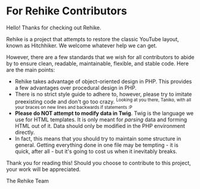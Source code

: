 # For Rehike Contributors

Hello! Thanks for checking out Rehike.

Rehike is a project that attempts to restore the classic YouTube layout, known as Hitchhiker. We welcome whatever help we can get.

However, there are a few standards that we wish for all contributors to abide by to ensure clean, readable, maintainable, flexible, and stable code. Here are the main points:

- Rehike takes advantage of object-oriented design in PHP. This provides a few advantages over procedural design in PHP.
- There is no strict style guide to adhere to, however, please try to imitate preexisting code and don't go too crazy. <sup>Looking at you there, Taniko, with all your braces on new lines and backwards if statements :P</sup>
- **Please do NOT attempt to modify data in Twig**. Twig is the language we use for HTML templates. It is only meant for *parsing* data and forming HTML out of it. Data should only be modified in the PHP environment directly.
 - In fact, this means that you should try to maintain some structure in general. Getting everything done in one file may be tempting - it is quick, after all - but it's going to cost us when it inevitably breaks.

Thank you for reading this! Should you choose to contribute to this project, your work will be appreciated.

The Rehike Team